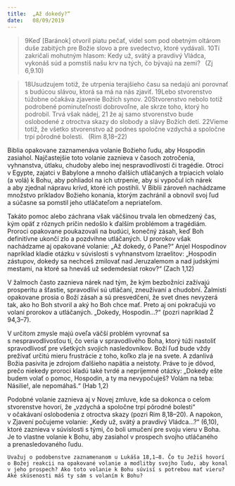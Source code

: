 ```yaml
---
title:  „Až dokedy?“
date:   08/09/2019
---
```


> <p></p>
> 9Keď [Baránok] otvoril piatu pečať, videl som pod obetným oltárom duše zabitých pre Božie slovo a pre svedectvo, ktoré vydávali. 10Tí zakričali mohutným hlasom: Kedy už, svätý a pravdivý Vládca, vykonáš súd a pomstíš našu krv na tých, čo bývajú na zemi?  (Zj 6,9.10)

> <p></p>
> 18Usudzujem totiž, že utrpenia terajšieho času sa nedajú ani porovnať s budúcou slávou, ktorá sa má na nás zjaviť. 19Lebo stvorenstvo túžobne očakáva zjavenie Božích synov. 20Stvorenstvo nebolo totiž podrobené pominuteľnosti dobrovoľne, ale skrze toho, ktorý ho podrobil. Trvá však nádej, 21 že aj samo stvorenstvo bude oslobodené z otroctva skazy do slobody a slávy Božích detí. 22Vieme totiž, že všetko stvorenstvo až podnes spoločne vzdychá a spoločne trpí pôrodné bolesti.  (Rim 8,18–22)

Biblia opakovane zaznamenáva volanie Božieho ľudu, aby Hospodin zasiahol. Najčastejšie toto volanie zaznieva v časoch zotročenia, vyhnanstva, útlaku, chudoby alebo inej nespravodlivosti či tragédie. Otroci v Egypte, zajatci v Babylone a mnoho ďalších utláčaných a trpiacich volalo (a volá) k Bohu, aby pohliadol na ich utrpenie, aby si vypočul ich nárek a aby zjednal nápravu krívd, ktoré ich postihli. V Biblii zároveň nachádzame množstvo príkladov Božieho konania, ktorým zachránil a obnovil svoj ľud a súčasne sa pomstil jeho utláčateľom a nepriateľom.

Takáto pomoc alebo záchrana však väčšinou trvala len obmedzený čas, kým opäť z rôznych príčin nedošlo k ďalším problémom a tragédiám. Proroci opakovane poukazovali na budúci, konečný zásah, keď Boh definitívne ukončí zlo a pozdvihne utláčaných. U prorokov však nachádzame aj opakované volanie: „Až dokedy, ó Pane?“ Anjel Hospodinov napríklad kladie otázku v súvislosti s vyhnanstvom Izraelitov: „Hospodin zástupov, dokedy sa nechceš zmilovať nad Jeruzalemom a nad judskými mestami, na ktoré sa hneváš už sedemdesiat rokov?“ (Zach 1,12)

V žalmoch často zaznieva nárek nad tým, že kým bezbožníci zažívajú prosperitu a šťastie, spravodliví sú utláčaní, zneužívaní a chudobní. Žalmisti opakovane prosia o Boží zásah a sú presvedčení, že svet dnes nevyzerá tak, ako ho Boh stvoril a aký ho Boh chce mať. Preto aj oni pokračujú vo volaní prorokov a utláčaných. „Dokedy, Hospodin...?“ (pozri napríklad Ž 94,3–7).

V určitom zmysle majú oveľa väčší problém vyrovnať sa s nespravodlivosťou tí, čo veria v spravodlivého Boha, ktorý túži nastoliť spravodlivosť pre všetkých svojich nasledovníkov. Boží ľud bude vždy prežívať určitú mieru frustrácie z toho, koľko zla je na svete. A zdanlivá Božia pasivita je zdrojom ďalšieho napätia a neistoty. Práve to je dôvod, prečo niekedy proroci kladú také tvrdé a nepríjemné otázky: „Dokedy ešte budem volať o pomoc, Hospodin, a ty ma nevypočuješ? Volám na teba: Násilie!, ale nepomáhaš.“ (Hab 1,2)

Podobné volanie zaznieva aj v Novej zmluve, kde sa dokonca o celom stvorenstve hovorí, že „vzdychá a spoločne trpí pôrodné bolesti“ v očakávaní oslobodenia z otroctva skazy (pozri Rim 8,18–20). A napokon, v Zjavení počujeme volanie: „Kedy už, svätý a pravdivý Vládca...?“ (6,10), ktoré zaznieva v súvislosti s tými, čo boli umučení pre svoju vieru v Boha. Je to vlastne volanie k Bohu, aby zasiahol v prospech svojho utláčaného a prenasledovaného ľudu.

`Uvažuj o podobenstve zaznamenanom u Lukáša 18,1–8. Čo tu Ježiš hovorí o Božej reakcii na opakované volanie a modlitby svojho ľudu, aby konal v jeho prospech? Ako toto volanie k Bohu súvisí s potrebou mať vieru? Aké skúsenosti máš ty sám s volaním k Bohu?`